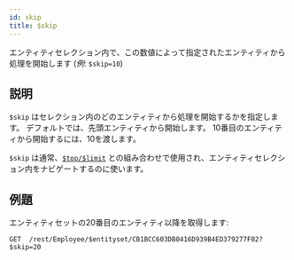 ```yaml
---
id: skip
title: $skip
---
```


エンティティセレクション内で、この数値によって指定されたエンティティから処理を開始します (*例*: `$skip=10`)

## 説明

`$skip` はセレクション内のどのエンティティから処理を開始するかを指定します。 デフォルトでは、先頭エンティティから開始します。 10番目のエンティティから開始するには、10を渡します。

`$skip`  は通常、[`$top/$limit`]($top_$limit.md) との組み合わせで使用され、エンティティセレクション内をナビゲートするのに使います。

## 例題

エンティティセットの20番目のエンティティ以降を取得します:

`GET  /rest/Employee/$entityset/CB1BCC603DB0416D939B4ED379277F02?$skip=20`
